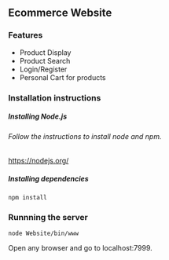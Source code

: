 ## Ecommerce Website

### Features
- Product Display
- Product Search
- Login/Register
- Personal Cart for products

### Installation instructions 

##### Installing Node.js 

###### Follow the instructions to install node and npm.

https://nodejs.org/

##### Installing dependencies

```
npm install

```

### Runnning the server

```
node Website/bin/www

```

Open any browser and go to localhost:7999.



